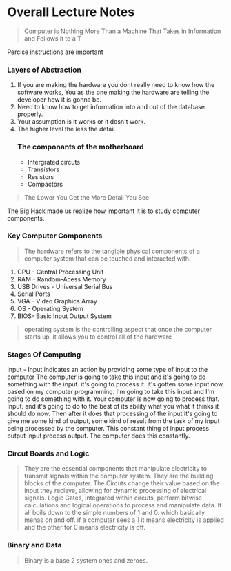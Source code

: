 # Overall Lecture Notes

> Computer is Nothing More Than a Machine That Takes in Information and Follows it to a T

Percise instructions are important

### Layers of Abstraction
1. If you are making the hardware you dont really need to know how the software works, You as the one making the hardware are telling the developer how it is gonna be.
2. Need to know how to get information into and out of the database properly.
3. Your assumption is it works or it dosn't work.
4. The higher level the less the detail
   ### The componants of the motherboard
   * Intergrated circuts
   * Transistors
   * Resistors
   * Compactors
     
> The Lower You Get the More Detail You See

The Big Hack made us realize how important it is to study computer components.

### Key Computer Components
> The hardware refers to the tangible physical components of a computer system that can be touched and interacted with.
1. CPU - Central Processing Unit
2. RAM - Random-Acess Memory
3. USB Drives - Universal Serial Bus
4. Serial Ports
5. VGA - Video Graphics Array
6. OS - Operating System
7. BIOS- Basic Input Output System
  > operating system is the controlling aspect that once the computer starts up, it allows you to control all of the hardware

### Stages Of Computing
Input - Input indicates an action by providing some type of input to the computer
The computer is going to take this input and it's going to do something with the input. it's going to process it.
it's gotten some input now, based on my computer programming. I'm going to take this input and I'm going to do something with it.
Your computer is now going to process that. Input. and it's going to do to the best of its ability what you what it thinks it should do now.
Then after it does that processing of the input it's going to give me some kind of output, some kind of result from the task of my input being processed by the computer.
This constant thing of input process output input process output. The computer does this constantly.

### Circut Boards and Logic
> They are the essential components that manipulate electricity to transmit signals within the computer system. They are the building blocks of the computer.
The Circuts change their value based on the input they recieve, allowing for dynamic processing of electrical signals.
Logic Gates, integrated within circuts, perform bitwise calculations and logical operations to process and manipulate data.
> It all boils down to the simple numbers of 1 and 0. which basically menas on and off. if a computer sees a 1 it means electricity is applied and the other for 0 means electricity is off.

### Binary and Data
> Binary is a base 2 system ones and zeroes.

